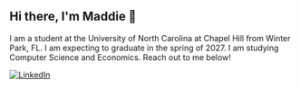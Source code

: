 ## Hi there, I'm Maddie 👋

I am a student at the University of North Carolina at Chapel Hill from Winter Park, FL. I am expecting to graduate in the spring of 2027. I am studying Computer Science and Economics. Reach out to me below!

[![LinkedIn](https://img.shields.io/badge/LinkedIn-Connect-blue?style=for-the-badge&logo=linkedin)](https://www.linkedin.com/in/madeline-clark-ba4215296/) 
<!--
**mbclark37/mbclark37** is a ✨ _special_ ✨ repository because its `README.md` (this file) appears on your GitHub profile.

Here are some ideas to get you started:

- 🔭 I’m currently working on ...
- 🌱 I’m currently learning ...
- 👯 I’m looking to collaborate on ...
- 🤔 I’m looking for help with ...
- 💬 Ask me about ...
- 📫 How to reach me: ...
- 😄 Pronouns: ...
- ⚡ Fun fact: ...
-->
